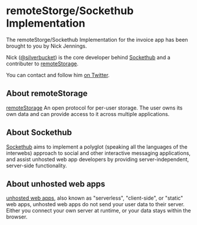 remoteStorge/Sockethub Implementation
=====================================

The remoteStorge/Sockethub Implementation for the invoice app
has been brought to you by Nick Jennings.

Nick ([@silverbucket](https://github.com/silverbucket))
is the core developer behind [Sockethub](http://sockethub.org/)
and a contributer to [remoteStorage](http://remotestorage.io/).

You can contact and follow him [on Twitter](https://twitter.com/slvrbckt).


About remoteStorage
-------------------

[remoteStorage](http://remotestorage.io/) An open protocol
for per-user storage. The user owns its own data and can
provide access to it across multiple applications.


About Sockethub
---------------

[Sockethub](http://sockethub.org/) aims to implement a polyglot
(speaking all the languages of the interwebs) approach to social
and other interactive messaging applications, and assist unhosted
web app developers by providing server-independent, server-side
functionality.


About unhosted web apps
------------------------

[unhosted web apps](https://unhosted.org/), also known as "serverless", 
"client-side", or "static" web apps, unhosted web apps do not send your
user data to their server. Either you connect your own server at runtime,
or your data stays within the browser.